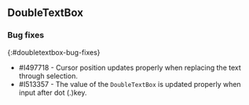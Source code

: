##  DoubleTextBox

### Bug fixes
{:#doubletextbox-bug-fixes}

* \#I497718 - Cursor position updates properly when replacing the text through selection.
* \#I513357 - The value of the `DoubleTextBox` is updated properly when input after dot (.)key.